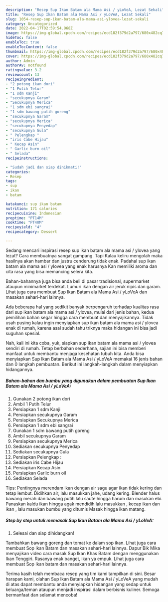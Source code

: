 ```yaml
---
description: "Resep Sup Ikan Batam ala Mama Asi / yLoVeA, Lezat Sekali"
title: "Resep Sup Ikan Batam ala Mama Asi / yLoVeA, Lezat Sekali"
slug: 1054-resep-sup-ikan-batam-ala-mama-asi-ylovea-lezat-sekali
category: Uncategorized
date: 2022-04-17T02:59:54.968Z
image: https://img-global.cpcdn.com/recipes/ecd182f379d2a797/680x482cq70/sup-ikan-batam-ala-mama-asi-ylovea-foto-resep-utama.jpg
hideToc: false
enableToc: true
enableTocContent: false
thumbnail: https://img-global.cpcdn.com/recipes/ecd182f379d2a797/680x482cq70/sup-ikan-batam-ala-mama-asi-ylovea-foto-resep-utama.jpg
cover: https://img-global.cpcdn.com/recipes/ecd182f379d2a797/680x482cq70/sup-ikan-batam-ala-mama-asi-ylovea-foto-resep-utama.jpg
author: Admin
authorAv: notfound
ratingvalue: 3.2
reviewcount: 13
recipeingredient:
- "2 potong ikan dori"
- "1 Putih Telur"
- "1 sdm Kanji"
- "secukupnya Garam"
- "Secukupnya Merica"
- "1 sdm ebi sangrai"
- "1 sdm bawang putih goreng"
- "secukupnya Garam"
- "secukupnya Merica"
- "secukupnya Penyedap"
- "secukupnya Gula"
- " Pelengkap "
- "iris Cabe Hijau"
- " Kecap Asin"
- " Garlic burn oil"
- " Selada"
recipeinstructions:

- "Sudah jadi dan siap dinikmati!"
categories:
- Resep
tags:
- sup
- ikan
- batam

katakunci: sup ikan batam 
nutrition: 171 calories
recipecuisine: Indonesian
preptime: "PT14M"
cooktime: "PT40M"
recipeyield: "4"
recipecategory: Dessert

---
```



Sedang mencari inspirasi resep sup ikan batam ala mama asi / ylovea yang lezat? Cara membuatnya sangat gampang. Tapi Kalau keliru mengolah maka hasilnya akan hambar dan justru cenderung tidak enak. Padahal sup ikan batam ala mama asi / ylovea yang enak harusnya Kan memiliki aroma dan cita rasa yang bisa memancing selera kita.


Bahan-bahannya juga bisa anda beli di pasar tradisional, supermarket ataupun minimarket terdekat. Lumuri ikan dengan air jeruk nipis dan garam. Lihat juga cara membuat Sup Ikan Batam ala Mama Asi / yLoVeA dan masakan sehari-hari lainnya.

Ada beberapa hal yang sedikit banyak berpengaruh terhadap kualitas rasa dari sup ikan batam ala mama asi / ylovea, mulai dari jenis bahan, kedua pemilihan bahan segar hingga cara membuat dan menyajikannya. Tidak usah pusing kalau ingin menyiapkan sup ikan batam ala mama asi / ylovea enak di rumah, karena asal sudah tahu triknya maka hidangan ini bisa jadi suguhan spesial.


Nah, kali ini kita coba, yuk, siapkan sup ikan batam ala mama asi / ylovea sendiri di rumah. Tetap berbahan sederhana, sajian ini bisa memberi manfaat untuk membantu menjaga kesehatan tubuh kita. Anda bisa menyiapkan Sup Ikan Batam ala Mama Asi / yLoVeA memakai 16 jenis bahan dan 0 langkah pembuatan. Berikut ini langkah-langkah dalam menyiapkan hidangannya.

<!--inarticleads1-->

##### Bahan-bahan dan bumbu yang digunakan dalam pembuatan Sup Ikan Batam ala Mama Asi / yLoVeA:

1. Gunakan 2 potong ikan dori
1. Ambil 1 Putih Telur
1. Persiapkan 1 sdm Kanji
1. Persiapkan secukupnya Garam
1. Persiapkan Secukupnya Merica
1. Persiapkan 1 sdm ebi sangrai
1. Gunakan 1 sdm bawang putih goreng
1. Ambil secukupnya Garam
1. Persiapkan secukupnya Merica
1. Sediakan secukupnya Penyedap
1. Sediakan secukupnya Gula
1. Persiapkan  Pelengkap :
1. Sediakan iris Cabe Hijau
1. Persiapkan  Kecap Asin
1. Persiapkan  Garlic burn oil
1. Sediakan  Selada


Tips: Pentingnya merendam ikan dengan air sagu agar ikan tidak kering dan tetap lembut. Didihkan air, lalu masukkan jahe, udang kering. Blender halus bawang merah dan bawang putih lalu saute hingga harum dan masukan ebi. Panaskan kaldu ikan hingga agak mendidih lalu masukkan , kecap ikan dan ikan , lalu masukan bumbu yang ditumis Masak hingga ikan matang. 

<!--inarticleads2-->

##### Step by step untuk memasak Sup Ikan Batam ala Mama Asi / yLoVeA:


1. Selesai dan siap dihidangkan!

Tambahkan bawang goreng dan tomat ke dalam sop ikan. Lihat juga cara membuat Sop Ikan Batam dan masakan sehari-hari lainnya. Dapur Bik Mika menyajikan video cara masak Sup Ikan Khas Batam dengan menggunakan Ikan Tenggiri. Rasanya enak banget, ikan ya empuk. Lihat juga cara membuat Sop Ikan batam dan masakan sehari-hari lainnya. 

Terima kasih telah membaca resep yang tim kami tampilkan di sini. Besar harapan kami, olahan Sup Ikan Batam ala Mama Asi / yLoVeA yang mudah di atas dapat membantu anda menyiapkan hidangan yang sedap untuk keluarga/teman ataupun menjadi inspirasi dalam berbisnis kuliner. Semoga bermanfaat dan selamat mencoba!
